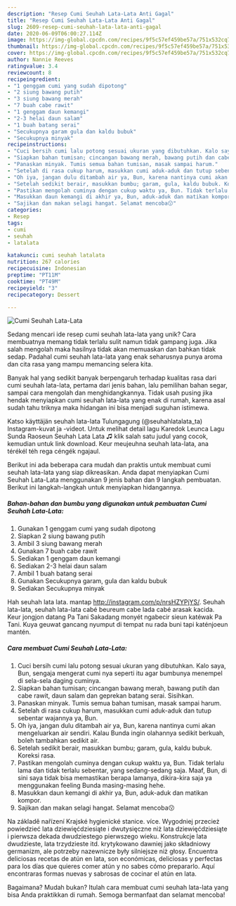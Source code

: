 ```yaml
---
description: "Resep Cumi Seuhah Lata-Lata Anti Gagal"
title: "Resep Cumi Seuhah Lata-Lata Anti Gagal"
slug: 2609-resep-cumi-seuhah-lata-lata-anti-gagal
date: 2020-06-09T06:00:27.114Z
image: https://img-global.cpcdn.com/recipes/9f5c57ef459be57a/751x532cq70/cumi-seuhah-lata-lata-foto-resep-utama.jpg
thumbnail: https://img-global.cpcdn.com/recipes/9f5c57ef459be57a/751x532cq70/cumi-seuhah-lata-lata-foto-resep-utama.jpg
cover: https://img-global.cpcdn.com/recipes/9f5c57ef459be57a/751x532cq70/cumi-seuhah-lata-lata-foto-resep-utama.jpg
author: Nannie Reeves
ratingvalue: 3.4
reviewcount: 8
recipeingredient:
- "1 genggam cumi yang sudah dipotong"
- "2 siung bawang putih"
- "3 siung bawang merah"
- "7 buah cabe rawit"
- "1 genggam daun kemangi"
- "2-3 helai daun salam"
- "1 buah batang serai"
- "Secukupnya garam gula dan kaldu bubuk"
- "Secukupnya minyak"
recipeinstructions:
- "Cuci bersih cumi lalu potong sesuai ukuran yang dibutuhkan. Kalo saya, Bun, sengaja mengerat cumi nya seperti itu agar bumbunya menempel di sela-sela daging cuminya."
- "Siapkan bahan tumisan; cincangan bawang merah, bawang putih dan cabe rawit, daun salam dan geprekan batang serai. Sisihkan."
- "Panaskan minyak. Tumis semua bahan tumisan, masak sampai harum."
- "Setelah di rasa cukup harum, masukkan cumi aduk-aduk dan tutup sebentar wajannya ya, Bun."
- "Oh iya, jangan dulu ditambah air ya, Bun, karena nantinya cumi akan mengeluarkan air sendiri. Kalau Bunda ingin olahannya sedikit berkuah, boleh tambahkan sedikit air."
- "Setelah sedikit berair, masukkan bumbu; garam, gula, kaldu bubuk. Koreksi rasa."
- "Pastikan mengolah cuminya dengan cukup waktu ya, Bun. Tidak terlalu lama dan tidak terlalu sebentar, yang sedang-sedang saja. Maaf, Bun, di sini saya tidak bisa memastikan berapa lamanya, dikira-kira saja ya menggunakan feeling Bunda masing-masing hehe."
- "Masukkan daun kemangi di akhir ya, Bun, aduk-aduk dan matikan kompor."
- "Sajikan dan makan selagi hangat. Selamat mencoba😗"
categories:
- Resep
tags:
- cumi
- seuhah
- latalata

katakunci: cumi seuhah latalata 
nutrition: 267 calories
recipecuisine: Indonesian
preptime: "PT11M"
cooktime: "PT49M"
recipeyield: "3"
recipecategory: Dessert

---
```



![Cumi Seuhah Lata-Lata](https://img-global.cpcdn.com/recipes/9f5c57ef459be57a/751x532cq70/cumi-seuhah-lata-lata-foto-resep-utama.jpg)

Sedang mencari ide resep cumi seuhah lata-lata yang unik? Cara membuatnya memang tidak terlalu sulit namun tidak gampang juga. Jika salah mengolah maka hasilnya tidak akan memuaskan dan bahkan tidak sedap. Padahal cumi seuhah lata-lata yang enak seharusnya punya aroma dan cita rasa yang mampu memancing selera kita.

Banyak hal yang sedikit banyak berpengaruh terhadap kualitas rasa dari cumi seuhah lata-lata, pertama dari jenis bahan, lalu pemilihan bahan segar, sampai cara mengolah dan menghidangkannya. Tidak usah pusing jika hendak menyiapkan cumi seuhah lata-lata yang enak di rumah, karena asal sudah tahu triknya maka hidangan ini bisa menjadi suguhan istimewa.

Katso käyttäjän seuhah lata-lata Tulungagung (@seuhahlatalata_ta) Instagram-kuvat ja -videot. Untuk melihat detail lagu Karedok Leunca Lagu Sunda Raoseun Seuhah Lata Lata ♫ klik salah satu judul yang cocok, kemudian untuk link download. Keur meujeuhna seuhah lata-lata, ana térékél téh rega céngék ngajaul.


Berikut ini ada beberapa cara mudah dan praktis untuk membuat cumi seuhah lata-lata yang siap dikreasikan. Anda dapat menyiapkan Cumi Seuhah Lata-Lata menggunakan 9 jenis bahan dan 9 langkah pembuatan. Berikut ini langkah-langkah untuk menyiapkan hidangannya.

<!--inarticleads1-->

##### Bahan-bahan dan bumbu yang digunakan untuk pembuatan Cumi Seuhah Lata-Lata:

1. Gunakan 1 genggam cumi yang sudah dipotong
1. Siapkan 2 siung bawang putih
1. Ambil 3 siung bawang merah
1. Gunakan 7 buah cabe rawit
1. Sediakan 1 genggam daun kemangi
1. Sediakan 2-3 helai daun salam
1. Ambil 1 buah batang serai
1. Gunakan Secukupnya garam, gula dan kaldu bubuk
1. Sediakan Secukupnya minyak


Hah seuhah lata lata. mantap http://instagram.com/p/nrsHZYPjYS/. Seuhah lata-lata, seuhah lata-lata cabé beureum cabe lada cabé arasak kacida. Keur jongjon datang Pa Tani Sakadang monyét ngabecir sieun katéwak Pa Tani. Kuya geuwat gancang nyumput di tempat nu rada buni tapi katénjoeun mantén. 

<!--inarticleads2-->

##### Cara membuat Cumi Seuhah Lata-Lata:

1. Cuci bersih cumi lalu potong sesuai ukuran yang dibutuhkan. Kalo saya, Bun, sengaja mengerat cumi nya seperti itu agar bumbunya menempel di sela-sela daging cuminya.
1. Siapkan bahan tumisan; cincangan bawang merah, bawang putih dan cabe rawit, daun salam dan geprekan batang serai. Sisihkan.
1. Panaskan minyak. Tumis semua bahan tumisan, masak sampai harum.
1. Setelah di rasa cukup harum, masukkan cumi aduk-aduk dan tutup sebentar wajannya ya, Bun.
1. Oh iya, jangan dulu ditambah air ya, Bun, karena nantinya cumi akan mengeluarkan air sendiri. Kalau Bunda ingin olahannya sedikit berkuah, boleh tambahkan sedikit air.
1. Setelah sedikit berair, masukkan bumbu; garam, gula, kaldu bubuk. Koreksi rasa.
1. Pastikan mengolah cuminya dengan cukup waktu ya, Bun. Tidak terlalu lama dan tidak terlalu sebentar, yang sedang-sedang saja. Maaf, Bun, di sini saya tidak bisa memastikan berapa lamanya, dikira-kira saja ya menggunakan feeling Bunda masing-masing hehe.
1. Masukkan daun kemangi di akhir ya, Bun, aduk-aduk dan matikan kompor.
1. Sajikan dan makan selagi hangat. Selamat mencoba😗


Na základě nařízení Krajské hygienické stanice. více. Wygodniej przecież powiedzieć lata dziewięćdziesiąte i dwutysięczne niż lata dziewięćdziesiąte i pierwsza dekada dwudziestego pierwszego wieku. Konstrukcje lata dwudzieste, lata trzydzieste itd. krytykowano dawniej jako składniowy germanizm, ale potrzeby nazewnicze były silniejsze niż głosy. Encuentra deliciosas recetas de atún en lata, son económicas, deliciosas y perfectas para los días que quieres comer atún y no sabes cómo prepararlo. Aquí encontraras formas nuevas y sabrosas de cocinar el atún en lata. 

Bagaimana? Mudah bukan? Itulah cara membuat cumi seuhah lata-lata yang bisa Anda praktikkan di rumah. Semoga bermanfaat dan selamat mencoba!
